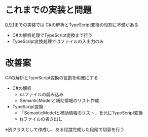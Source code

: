 # これまでの実装と問題
[0.9.1](https://github.com/kazenetu/ConvertCStoTS/releases/tag/0.9.1)までの実装では
C#の解析とTypeScript変換の役割に不備がある  
* C#の解析処理でTypeScript変換まで行う
* TypeScript変換処理ではファイルの入出力のみ

# 改善案
C#の解析とTypeScript変換の役割を明確にする
* C#の解析  
  * csファイルの読み込み
  * SemanticModelと補助情報のリスト作成
* TypeScript変換
  * 「SemanticModelと補助情報のリスト」を元にTypeScript変換
  * tsファイルの書き出し

※別クラスとして作成し、ある程度完成した段階で切替を行う